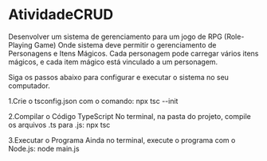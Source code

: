 # AtividadeCRUD
 Desenvolver um sistema de gerenciamento para um jogo de RPG (Role-Playing Game)
 Onde sistema deve permitir o gerenciamento de Personagens e Itens Mágicos. Cada personagem pode carregar vários itens mágicos, e cada item mágico está vinculado a um personagem.


Siga os passos abaixo para configurar e executar o sistema no seu computador.

1.Crie o tsconfig.json com o comando:
npx tsc --init

2.Compilar o Código TypeScript
No terminal, na pasta do projeto, compile os arquivos .ts para .js:
npx tsc

3.Executar o Programa
Ainda no terminal, execute o programa com o Node.js:
node main.js
